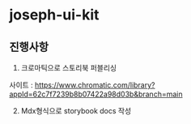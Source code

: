 # joseph-ui-kit

## 진행사항

1. 크로마틱으로 스토리북 퍼블리싱

사이트 : https://www.chromatic.com/library?appId=62c7f7239b8b07422a98d03b&branch=main

2. Mdx형식으로 storybook docs 작성
